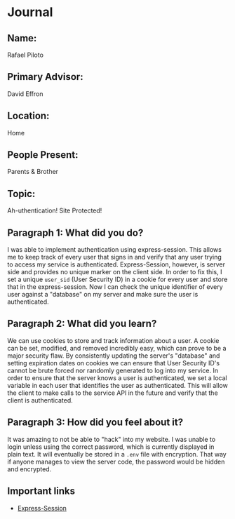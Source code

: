 # Journal

## Name:
Rafael Piloto

## Primary Advisor: 
David Effron

## Location:
Home

## People Present:
Parents & Brother

## Topic:
Ah-uthentication! Site Protected!

## Paragraph 1: What did you do?
I was able to implement authentication using express-session. This allows me to keep track of every user that signs in
and verify that any user trying to access my service is authenticated. Express-Session, however, is server side and provides
no unique marker on the client side. In order to fix this, I set a unique `user_sid` (User Security ID) in a cookie for every user
and store that in the express-session. Now I can check the unique identifier of every user against a "database" on my server and make sure the user is authenticated. 

## Paragraph 2: What did you learn?
We can use cookies to store and track information about a user. A cookie can be set, modified, and removed incredibly easy, which can prove to be a major security flaw. By consistently updating the server's "database" and setting expiration dates on cookies we can ensure that User Security ID's cannot be brute forced nor randomly generated to log into my service. In order to ensure that the server knows a user is authenticated, we set a local variable in each user that identifies the user as authenticated. This will allow the client to make calls to the service API in the future and verify that the client is authenticated. 

## Paragraph 3: How did you feel about it?
It was amazing to not be able to "hack" into my website. I was unable to login unless using the correct password, which is currently displayed in plain text. It will eventually be stored in a `.env` file with encryption. That way if anyone manages to view the server code, the password would be hidden and encrypted.    

## Important links
* [Express-Session](https://www.tutorialspoint.com/expressjs/expressjs_sessions.htm)